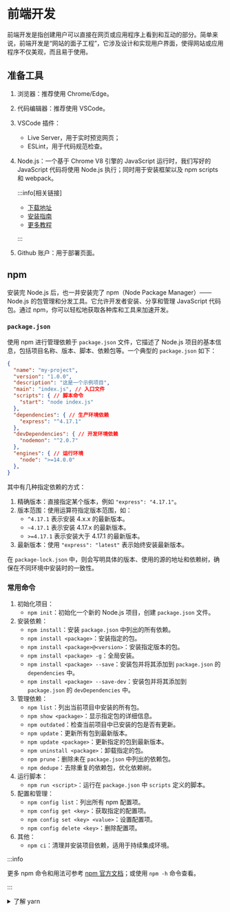 # 前端开发

前端开发是指创建用户可以直接在网页或应用程序上看到和互动的部分。简单来说，前端开发是“网站的面子工程”，它涉及设计和实现用户界面，使得网站或应用程序不仅美观，而且易于使用。

## 准备工具

1. 浏览器：推荐使用 Chrome/Edge。
2. 代码编辑器：推荐使用 VSCode。
3. VSCode 插件：
    - Live Server，用于实时预览网页；
    - ESLint，用于代码规范检查。
4. Node.js：一个基于 Chrome V8 引擎的 JavaScript 运行时，我们写好的 JavaScript 代码将使用 Node.js 执行；同时用于安装框架以及 npm scripts 和 webpack。

    :::info[相关链接]

    - [下载地址](https://nodejs.cn/download/)
    - [安装指南](https://blog.csdn.net/whf__/article/details/129362462)
    - [更多教程](https://www.runoob.com/nodejs/nodejs-tutorial.html)

    :::

5. Github 账户：用于部署页面。

## npm

安装完 Node.js 后，也一并安装完了 npm（Node Package Manager）—— Node.js 的包管理和分发工具。它允许开发者安装、分享和管理 JavaScript 代码包。通过 npm，你可以轻松地获取各种库和工具来加速开发。

### `package.json`

使用 npm 进行管理依赖于 `package.json` 文件，它描述了 Node.js 项目的基本信息，包括项目名称、版本、脚本、依赖包等。一个典型的 `package.json` 如下：

```json
{
  "name": "my-project",
  "version": "1.0.0",
  "description": "这是一个示例项目",
  "main": "index.js", // 入口文件
  "scripts": { // 脚本命令
    "start": "node index.js"
  },
  "dependencies": { // 生产环境依赖
    "express": "^4.17.1"
  },
  "devDependencies": { // 开发环境依赖
    "nodemon": "^2.0.7"
  },
  "engines": { // 运行环境
    "node": ">=14.0.0"
  },
}
```

其中有几种指定依赖的方式：

1. 精确版本：直接指定某个版本，例如 `"express": "4.17.1"`。
2. 版本范围：使用运算符指定版本范围，如：
    - `^4.17.1` 表示安装 4.x.x 的最新版本。
    - `~4.17.1` 表示安装 4.17.x 的最新版本。
    - `>=4.17.1` 表示安装大于 4.17.1 的最新版本。
3. 最新版本：使用 `"express": "latest"` 表示始终安装最新版本。

在 `package-lock.json` 中，则会写明具体的版本、使用的源的地址和依赖树，确保在不同环境中安装时的一致性。

### 常用命令

1. 初始化项目：
    - `npm init`：初始化一个新的 Node.js 项目，创建 `package.json` 文件。
2. 安装依赖：
    - `npm install`：安装 `package.json` 中列出的所有依赖。
    - `npm install <package>`：安装指定的包。
    - `npm install <package>@<version>`：安装指定版本的包。
    - `npm install <package> -g`：全局安装。
    - `npm install <package> --save`：安装包并将其添加到 `package.json` 的 `dependencies` 中。
    - `npm install <package> --save-dev`：安装包并将其添加到 `package.json` 的 `devDependencies` 中。
3. 管理依赖：
    - `npm list`：列出当前项目中安装的所有包。
    - `npm show <package>`：显示指定包的详细信息。
    - `npm outdated`：检查当前项目中已安装的包是否有更新。
    - `npm update`：更新所有包到最新版本。
    - `npm update <package>`：更新指定的包到最新版本。
    - `npm uninstall <package>`：卸载指定的包。
    - `npm prune`：删除未在 `package.json` 中列出的依赖包。
    - `npm dedupe`：去除重复的依赖包，优化依赖树。
4. 运行脚本：
    - `npm run <script>`：运行在 `package.json` 中 `scripts` 定义的脚本。
5. 配置和管理：
    - `npm config list`：列出所有 npm 配置项。
    - `npm config get <key>`：获取指定的配置项。
    - `npm config set <key> <value>`：设置配置项。
    - `npm config delete <key>`：删除配置项。
6. 其他：
    - `npm ci`：清理并安装项目依赖，适用于持续集成环境。

:::info

更多 npm 命令和用法可参考 [npm 官方文档](https://docs.npmjs.com/cli/v11/commands/npm)；或使用 `npm -h` 命令查看。

:::

<details>
<summary>了解 yarn</summary>

yarn 是另一个包管理工具，旨在提供更快、更可靠的依赖管理。它与 npm 类似，但有一些不同的特性。可通过 npm 安装：

```bash
npm install -g yarn
```

具体使用方法参考 [yarn 官方文档](https://www.yarnpkg.cn/cli/install)。

</details>
